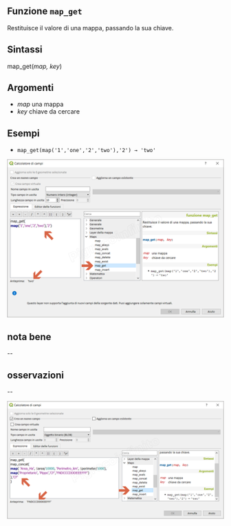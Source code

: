 ## Funzione `map_get`

Restituisce il valore di una mappa, passando la sua chiave.

## Sintassi

map_get(_map, key_)

## Argomenti

* _map_ una mappa
* _key_ chiave da cercare

## Esempi

* `map_get(map('1','one','2','two'),'2') → 'two'`

![](/img/maps/map_get/map_get1.png)

## nota bene

--

## osservazioni

--

![](/img/maps/map_get/map_get2.png)